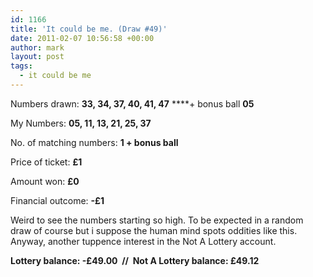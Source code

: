 ```yaml
---
id: 1166
title: 'It could be me. (Draw #49)'
date: 2011-02-07 10:56:58 +00:00
author: mark
layout: post
tags:
  - it could be me
---
```

<drum roll>

Numbers drawn: **33, 34, 37, 40, 41, 47** ****+ bonus ball **05**

My Numbers: **05, 11, 13, 21, 25, 37**

No. of matching numbers: **1 + bonus ball**

Price of ticket: **£1**

Amount won: **£0**

Financial outcome: **-£1**

Weird to see the numbers starting so high. To be expected in a random draw of course but i suppose the human mind spots oddities like this. Anyway, another tuppence interest in the Not A Lottery account.

**Lottery balance: -£49.00  //  Not A Lottery balance: £49.12**